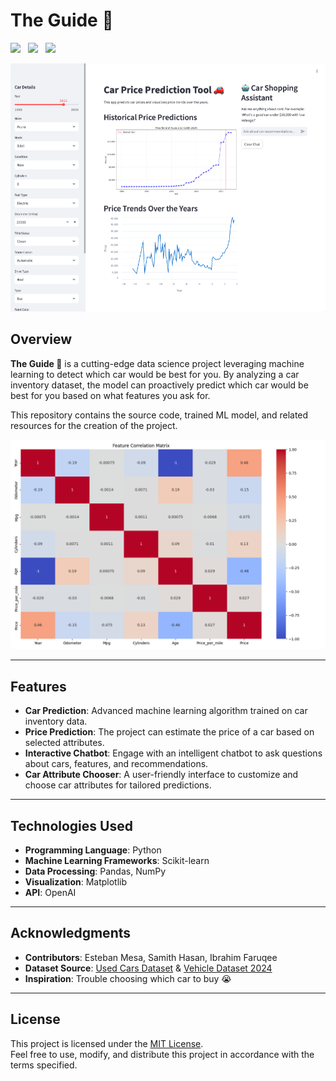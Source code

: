 # The Guide 🚗


<img src="https://ziadoua.github.io/m3-Markdown-Badges/badges/Python/python3.svg"/> &nbsp;
<img src="https://m3-markdown-badges.vercel.app/stars/5/2/SHasan59/The-Guide"/> &nbsp;
<img src="https://m3-markdown-badges.vercel.app/issues/7/2/SHasan59/The-Guide"/> 

<img src="preview.png"/>



## Overview  
**The Guide 🚗** is a cutting-edge data science project leveraging machine learning to detect which car would be best for you. By analyzing a car inventory dataset, the model can proactively predict which car would be best for you based on what features you ask for.


This repository contains the source code, trained ML model, and related resources for the creation of the project.  

<img src="Visualizations/visualizations_correlation_matrix.png"/>

---

## Features  
- **Car Prediction**: Advanced machine learning algorithm trained on car inventory data.  
- **Price Prediction**: The project can estimate the price of a car based on selected attributes.  
- **Interactive Chatbot**: Engage with an intelligent chatbot to ask questions about cars, features, and recommendations.  
- **Car Attribute Chooser**: A user-friendly interface to customize and choose car attributes for tailored predictions.  

---

## Technologies Used  
- **Programming Language**: Python  
- **Machine Learning Frameworks**: Scikit-learn
- **Data Processing**: Pandas, NumPy  
- **Visualization**: Matplotlib
- **API**: OpenAI

---

## Acknowledgments  
- **Contributors**:  Esteban Mesa, Samith Hasan, Ibrahim Faruqee
- **Dataset Source**: [Used Cars Dataset](https://www.kaggle.com/datasets/austinreese/craigslist-carstrucks-data) & [Vehicle Dataset 2024](https://www.kaggle.com/datasets/kanchana1990/vehicle-dataset-2024)
- **Inspiration**: Trouble choosing which car to buy 😭

---

## License  
This project is licensed under the [MIT License](LICENSE).  
Feel free to use, modify, and distribute this project in accordance with the terms specified.  

